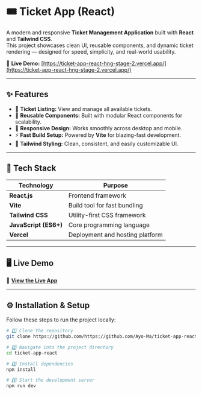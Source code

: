 # 🎟️ Ticket App (React)

A modern and responsive **Ticket Management Application** built with **React** and **Tailwind CSS**.  
This project showcases clean UI, reusable components, and dynamic ticket rendering — designed for speed, simplicity, and real-world usability.  

🚀 **Live Demo:** [https://ticket-app-react-hng-stage-2.vercel.app/](https://ticket-app-react-hng-stage-2.vercel.app/)

---

## ✨ Features

- 🎫 **Ticket Listing:** View and manage all available tickets.  
- 🧩 **Reusable Components:** Built with modular React components for scalability.  
- 📱 **Responsive Design:** Works smoothly across desktop and mobile.  
- ⚡ **Fast Build Setup:** Powered by **Vite** for blazing-fast development.  
- 🎨 **Tailwind Styling:** Clean, consistent, and easily customizable UI.  

---

## 🧠 Tech Stack

| Technology | Purpose |
|-------------|----------|
| **React.js** | Frontend framework |
| **Vite** | Build tool for fast bundling |
| **Tailwind CSS** | Utility-first CSS framework |
| **JavaScript (ES6+)** | Core programming language |
| **Vercel** | Deployment and hosting platform |

---

## 🖥️ Live Demo

🔗 [**View the Live App**](https://ticket-app-react-hng-stage-2.vercel.app/)

---

## ⚙️ Installation & Setup

Follow these steps to run the project locally:

```bash
# 1️⃣ Clone the repository
git clone https://github.com/https://github.com/Ayo-Ma/ticket-app-react.git

# 2️⃣ Navigate into the project directory
cd ticket-app-react

# 3️⃣ Install dependencies
npm install

# 4️⃣ Start the development server
npm run dev
